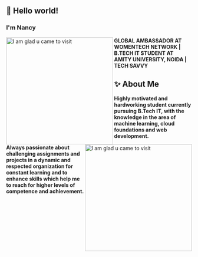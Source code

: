  <h2> 👋 Hello world! </h2>

<h3>I'm Nancy</h3>

<img align="left" alt="I am glad u came to visit" src="https://media.giphy.com/media/kHfQnSUzDX9EpViYEw/giphy.gif" width="290">

<strong> GLOBAL AMBASSADOR AT WOMENTECH NETWORK | B.TECH IT STUDENT AT AMITY UNIVERSITY, NOIDA | TECH SAVVY </strong>
<img align="right" alt="I am glad u came to visit" src="https://media.giphy.com/media/PrhFiPMUxgPZZtpnk6/giphy.gif" width="290">


<h2> ✨ About Me </h2>

<strong> Highly motivated and hardworking student currently pursuing B.Tech IT, with the knowledge in the area of machine learning, cloud foundations and web development.

Always passionate about challenging assignments and projects in a dynamic and respected organization for constant learning and to enhance skills which help me to reach for higher levels of competence and achievement. </strong>






